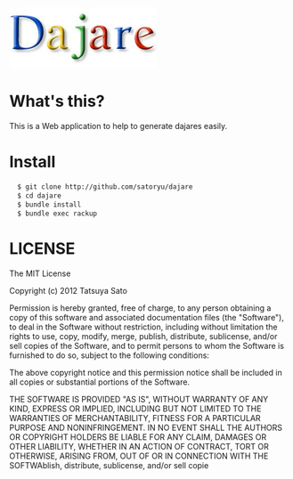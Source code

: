 [![Dajare](https://github.com/satoryu/dajare/raw/master/public/dajare.jpg)](https://github.com/satoryu/dajare)

# What's this?

This is a Web application to help to generate dajares easily. 

# Install

```
  $ git clone http://github.com/satoryu/dajare
  $ cd dajare
  $ bundle install 
  $ bundle exec rackup
```

# LICENSE

The MIT License

Copyright (c) 2012 Tatsuya Sato

Permission is hereby granted, free of charge, to any person obtaining a copy
of this software and associated documentation files (the "Software"), to deal
in the Software without restriction, including without limitation the rights
to use, copy, modify, merge, publish, distribute, sublicense, and/or sell
copies of the Software, and to permit persons to whom the Software is
furnished to do so, subject to the following conditions:

The above copyright notice and this permission notice shall be included in
all copies or substantial portions of the Software.

THE SOFTWARE IS PROVIDED "AS IS", WITHOUT WARRANTY OF ANY KIND, EXPRESS OR
IMPLIED, INCLUDING BUT NOT LIMITED TO THE WARRANTIES OF MERCHANTABILITY,
FITNESS FOR A PARTICULAR PURPOSE AND NONINFRINGEMENT. IN NO EVENT SHALL THE
AUTHORS OR COPYRIGHT HOLDERS BE LIABLE FOR ANY CLAIM, DAMAGES OR OTHER
LIABILITY, WHETHER IN AN ACTION OF CONTRACT, TORT OR OTHERWISE, ARISING FROM,
OUT OF OR IN CONNECTION WITH THE SOFTWAblish, distribute, sublicense, and/or sell
copie
